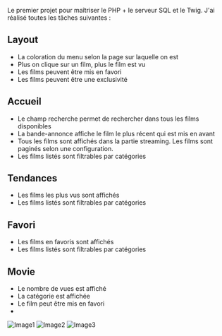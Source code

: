 Le premier projet pour maîtriser le PHP + le serveur SQL et le Twig. J'ai réalisé toutes les tâches suivantes :

## Layout

* La coloration du menu selon la page sur laquelle on est
* Plus on clique sur un film, plus le film est vu
* Les films peuvent être mis en favori
* Les films peuvent être une exclusivité

## Accueil

* Le champ recherche permet de rechercher dans tous les films disponibles
* La bande-annonce affiche le film le plus récent qui est mis en avant
* Tous les films sont affichés dans la partie streaming. Les films sont paginés selon une configuration.
* Les films listés sont filtrables par catégories

## Tendances

* Les films les plus vus sont affichés
* Les films listés sont filtrables par catégories

## Favori

* Les films en favoris sont affichés
* Les films listés sont filtrables par catégories

## Movie

* Le nombre de vues est affiché
* La catégorie est affichée
* Le film peut être mis en favori
* 
![Image1](https://user-images.githubusercontent.com/107623849/221434745-348e19ed-ea37-417c-bf5e-eebff90d143b.jpg)
![Image2](https://user-images.githubusercontent.com/107623849/221434749-8c6729a1-95d4-4433-a28c-59a34aaa8377.jpg)
![Image3](https://user-images.githubusercontent.com/107623849/221434755-84bb1209-c26b-449a-83a7-39b7b1dc54f3.jpg)
